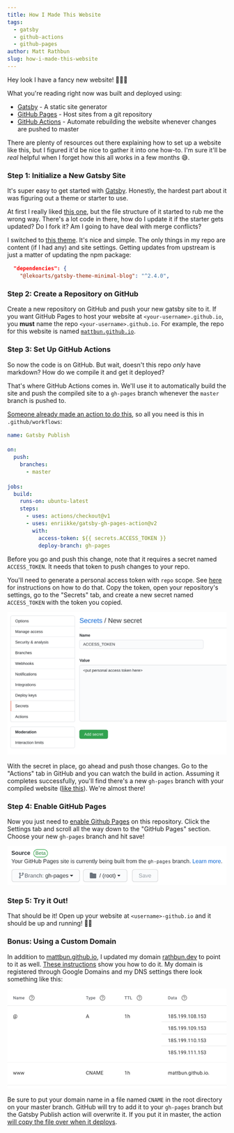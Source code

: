 ```yaml
---
title: How I Made This Website
tags:
  - gatsby
  - github-actions
  - github-pages
author: Matt Rathbun
slug: how-i-made-this-website
---
```


Hey look I have a fancy new website! 🦄🤖🚀

What you're reading right now was built and deployed using:
* [Gatsby](https://www.gatsbyjs.org/) - A static site generator
* [GitHub Pages](https://pages.github.com/) - Host sites from a git repository
* [GitHub Actions](https://github.com/features/actions) - Automate rebuilding the website whenever changes are pushed to master

There are plenty of resources out there explaining how to set up a website like this, but I figured it'd be nice to gather it into one how-to. I'm sure it'll be _real_ helpful when I forget how this all works in a few months 😅.

<!--more-->

### Step 1: Initialize a New Gatsby Site

It's super easy to get started with [Gatsby](https://www.gatsbyjs.org/). Honestly, the hardest part about it was figuring out a theme or starter to use.

At first I really liked [this one](https://github.com/alxshelepenok/gatsby-starter-lumen), but the file structure of it started to rub me the wrong way. There's a lot code in there, how do I update it if the starter gets updated? Do I fork it? Am I going to have deal with merge conflicts?

I switched to [this theme](https://github.com/LekoArts/gatsby-themes/tree/master/themes/gatsby-theme-minimal-blog). It's nice and simple. The only things in my repo are content (if I had any) and site settings. Getting updates from upstream is just a matter of updating the npm package:

```json noLineNumbers
  "dependencies": {
    "@lekoarts/gatsby-theme-minimal-blog": "^2.4.0",
```

### Step 2: Create a Repository on GitHub

Create a new repository on GitHub and push your new gatsby site to it. If you want GitHub Pages to host your website at `<your-username>.github.io`, you **must** name the repo `<your-username>.github.io`. For example, the repo for this website is named [`mattbun.github.io`](https://github.com/mattbun/mattbun.github.io).

### Step 3: Set Up GitHub Actions

So now the code is on GitHub. But wait, doesn't this repo _only_ have markdown? How do we compile it and get it deployed?

That's where GitHub Actions comes in. We'll use it to automatically build the site and push the compiled site to a `gh-pages` branch whenever the `master` branch is pushed to.

[Someone already made an action to do this](https://github.com/marketplace/actions/gatsby-publish), so all you need is this in `.github/workflows`:

```yaml:title=.github/workflows/publish.yml
name: Gatsby Publish

on:
  push:
    branches:
      - master

jobs:
  build:
    runs-on: ubuntu-latest
    steps:
      - uses: actions/checkout@v1
      - uses: enriikke/gatsby-gh-pages-action@v2
        with:
          access-token: ${{ secrets.ACCESS_TOKEN }}
          deploy-branch: gh-pages
```

Before you go and push this change, note that it requires a secret named `ACCESS_TOKEN`. It needs that token to push changes to your repo.

You'll need to generate a personal access token with `repo` scope. See [here](https://docs.github.com/en/github/authenticating-to-github/creating-a-personal-access-token) for instructions on how to do that. Copy the token, open your repository's settings, go to the "Secrets" tab, and create a new secret named `ACCESS_TOKEN` with the token you copied.

![Adding GitHub secret](screenshot_secret.png)

With the secret in place, go ahead and push those changes. Go to the "Actions" tab in GitHub and you can watch the build in action. Assuming it completes successfully, you'll find there's a new `gh-pages` branch with your compiled website ([like this](https://github.com/mattbun/mattbun.github.io/tree/gh-pages)). We're almost there!

### Step 4: Enable GitHub Pages

Now you just need to [enable Github Pages](https://docs.github.com/en/github/working-with-github-pages/configuring-a-publishing-source-for-your-github-pages-site) on this repository. Click the Settings tab and scroll all the way down to the "GitHub Pages" section. Choose your new `gh-pages` branch and hit save!

![Enabling GitHub Pages](screenshot_pages.png)

### Step 5: Try it Out!

That should be it! Open up your website at `<username>-github.io` and it should be up and running! 🎉💃

### Bonus: Using a Custom Domain

In addition to [mattbun.github.io](https://mattbun.github.io), I updated my domain [rathbun.dev](https://rathbun.dev) to point to it as well. [These instructions](https://docs.github.com/en/github/working-with-github-pages/managing-a-custom-domain-for-your-github-pages-site#configuring-an-apex-domain) show you how to do it. My domain is registered through Google Domains and my DNS settings there look something like this:

![Configuring DNS in Google Domains](screenshot_dns.png)

Be sure to put your domain name in a file named `CNAME` in the root directory on your master branch. GitHub will try to add it to your `gh-pages` branch but the Gatsby Publish action will overwrite it. If you put it in master, the action [will copy the file over when it deploys](https://github.com/marketplace/actions/gatsby-publish#cname).

